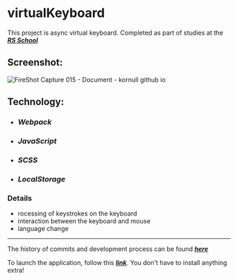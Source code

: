 # virtualKeyboard

This project is async virtual keyboard. Completed as part of studies at the ***[RS School](https://rs.school)***

## Screenshot:
![FireShot Capture 015 - Document - kornull github io](https://user-images.githubusercontent.com/96052707/167455846-aeffd121-46ea-4433-966f-939605a91125.png)
## Technology: 
* ### *Webpack* 
* ### *JavaScript* 
* ### *SCSS*
* ### *LocalStorage*

### Details
 + rocessing of keystrokes on the keyboard
 + interaction between the keyboard and mouse
 + language change
 
---
The history of commits and development process can be found ***[here](https://github.com/Kornull/virtualKeyboard/pull/1)***

To launch the application, follow this ***[link](https://kornull.github.io/virtualKeyboard/keyboard/)***. You don't have to install anything extra!

